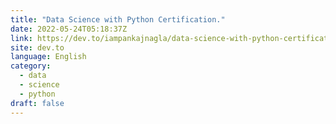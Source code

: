 ```yaml
---
title: "Data Science with Python Certification."
date: 2022-05-24T05:18:37Z
link: https://dev.to/iampankajnagla/data-science-with-python-certification-52n8?utm_medium=RSS&utm_source=news.12bit.vn
site: dev.to
language: English
category:
  - data
  - science
  - python
draft: false
---
```

